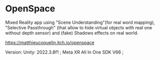 # OpenSpace

Mixed Reality app using "Scene Understanding"(for real word mapping), "Selective Passthrough" (that allow to hide virtual objects with real one without depth sensor) and (fake) Shadows  effects on real world.

https://matthieucoquelin.itch.io/openspace 

Version: Unity: 2022.3.8f1 ; Meta XR All In One SDK V66 ;